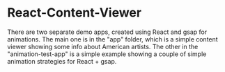 # React-Content-Viewer
There are two separate demo apps, created using React and gsap for animations. The main one is in the "app" folder, which is a simple content viewer showing some info about American artists. The other in the "animation-test-app" is a simple example showing a couple of simple animation strategies for React + gsap. 